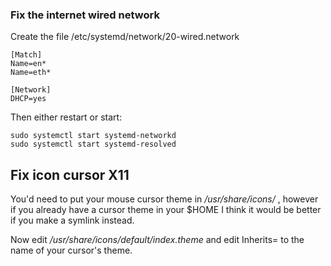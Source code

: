
### Fix the internet wired network
Create the file /etc/systemd/network/20-wired.network

```
[Match]
Name=en*
Name=eth*

[Network]
DHCP=yes
```

Then either restart or start:
```
sudo systemctl start systemd-networkd
sudo systemctl start systemd-resolved
```

## Fix icon cursor X11
You'd need to put your mouse cursor theme in _/usr/share/icons/_ , however if you already have a cursor theme in your $HOME I think it would be better if you make a symlink instead.

Now edit _/usr/share/icons/default/index.theme_ and edit Inherits= to the name of your cursor's theme.
